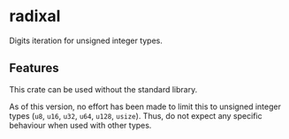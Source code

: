 # radixal

Digits iteration for unsigned integer types.

## Features

This crate can be used without the standard library.

As of this version, no effort has been made to limit this to unsigned 
integer types (`u8`, `u16`, `u32`, `u64`, `u128`, `usize`). Thus, do not 
expect any specific behaviour when used with other types.